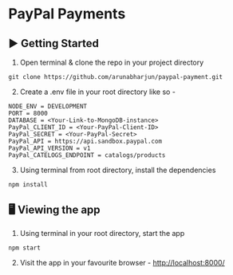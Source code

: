 # PayPal Payments

## ▶️ Getting Started

1. Open terminal & clone the repo in your project directory
```
git clone https://github.com/arunabharjun/paypal-payment.git
```

2. Create a .env file in your root directory like so -
```
NODE_ENV = DEVELOPMENT
PORT = 8000
DATABASE = <Your-Link-to-MongoDB-instance>
PayPal_CLIENT_ID = <Your-PayPal-Client-ID>
PayPal_SECRET = <Your-PayPal-Secret>
PayPal_API = https://api.sandbox.paypal.com
PayPal_API_VERSION = v1
PayPal_CATELOGS_ENDPOINT = catalogs/products
```

3. Using terminal from root directory, install the dependencies
```
npm install
```

## 🖥 Viewing the app

1. Using terminal in your root directory, start the app
```
npm start
```

2. Visit the app in your favourite browser -
[http://localhost:8000/](http://localhost:8000/)
